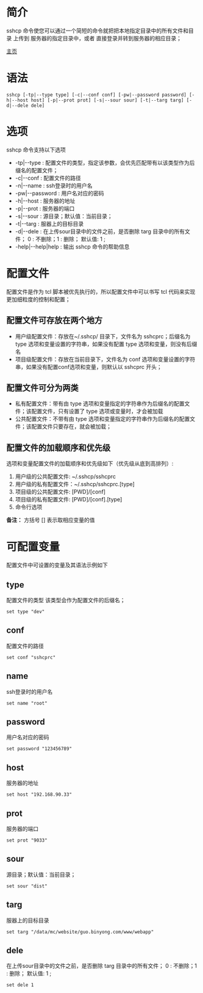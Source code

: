 # 简介
sshcp 命令使您可以通过一个简短的命令就把把本地指定目录中的所有文件和目录 上传到 服务器的指定目录中，或者 直接登录并转到服务器的相应目录；

[主页](https://github.com/GuoBinyong/sshcp)

# 语法
```
sshcp [-tp|--type type] [-c|--conf conf] [-pw|--password password] [-h|--host host] [-p|--prot prot] [-s|--sour sour] [-t|--targ targ] [-d|--dele dele]
```

# 选项

sshcp 命令支持以下选项

* -tp|--type  : 配置文件的类型，指定该参数，会优先匹配带有以该类型作为后缀名的配置文件；
* -c|--conf  : 配置文件的路径
* -n|--name  : ssh登录时的用户名
* -pw|--password  : 用户名对应的密码
* -h|--host : 服务器的地址
* -p|--prot : 服务器的端口
* -s|--sour  : 源目录；默认值：当前目录；
* -t|--targ  : 服器上的目标目录
* -d|--dele : 在上传sour目录中的文件之前，是否删除 targ 目录中的所有文件； 0 : 不删除；1 : 删除； 默认值: 1 ;
* -help|--help|help  : 输出 sshcp 命令的帮助信息



# 配置文件
配置文件是作为 tcl 脚本被优先执行的，所以配置文件中可以书写 tcl 代码来实现更加细粒度的控制和配置；

## 配置文件可存放在两个地方
- 用户级配置文件：存放在~/.sshcp/ 目录下，文件名为 sshcprc；后缀名为 type 选项和变量设置的字符串，如果没有配置 type 选项和变量，则没有后缀名
- 项目级配置文件：存放在当前目录下，文件名为 conf 选项和变量设置的字符串，如果没有配置conf选项和变量，则默认以 sshcprc 开头；

## 配置文件可分为两类
- 私有配置文件：带有由 type 选项和变量指定的字符串作为后缀名的配置文件；该配置文件，只有设置了 type 选项或变量时，才会被加载
- 公共配置文件：不带有由 type 选项和变量指定的字符串作为后缀名的配置文件；该配置文件只要存在，就会被加载；

## 配置文件的加载顺序和优先级
选项和变量配置文件的加载顺序和优先级如下（优先级从底到高排列）:
1. 用户级的公共配置文件: ~/.sshcp/sshcprc
2. 用户级的私有配置文件：~/.sshcp/sshcprc.[type]
3. 项目级的公共配置文件: [PWD]/[conf]
4. 项目级的私有配置文件: [PWD]/[conf].[type]
5. 命令行选项

**备注：** 
方括号 [] 表示取相应变量的值


# 可配置变量

配置文件中可设置的变量及其语法示例如下

## type
配置文件的类型 该类型会作为配置文件的后缀名；
```
set type "dev"
```

## conf
配置文件的路径
```
set conf "sshcprc"
```

## name
ssh登录时的用户名
```
set name "root"
```

## password
用户名对应的密码
```
set password "123456789"
```

## host
服务器的地址
```
set host "192.168.90.33"
```

## prot
服务器的端口
```
set prot "9033"
```

## sour
源目录；默认值：当前目录；
```
set sour "dist"
```

## targ
服器上的目标目录
```
set targ "/data/mc/website/guo.binyong.com/www/webapp"
```

## dele
在上传sour目录中的文件之前，是否删除 targ 目录中的所有文件； 0 : 不删除；1 : 删除； 默认值: 1 ;
```
set dele 1
```